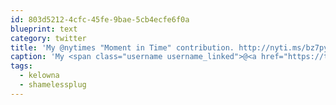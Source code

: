 ```yaml
---
id: 803d5212-4cfc-45fe-9bae-5cb4ecfe6f0a
blueprint: text
category: twitter
title: 'My @nytimes "Moment in Time" contribution. http://nyti.ms/bz7pyi If you like it, ''recommend'' it! #shamelessplug #kelowna'
caption: 'My <span class="username username_linked">@<a href="https://twitter.com/nytimes" title="The New York Times">nytimes</a></span> "Moment in Time" contribution. http://nyti.ms/bz7pyi If you like it, ''recommend'' it! <span class="hashtag hashtag_local">#<a href="http://tweettemp.darylchymko.ca/?tag=shamelessplug">shamelessplug</a> <span class="hashtag hashtag_local">#<a href="http://tweettemp.darylchymko.ca/?tag=kelowna">kelowna</a>'
tags:
  - kelowna
  - shamelessplug
---
```

